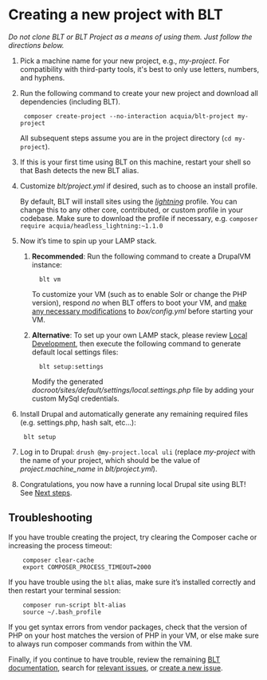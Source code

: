 # Creating a new project with BLT

*Do not clone BLT or BLT Project as a means of using them. Just follow the directions below.*

1. Pick a machine name for your new project, e.g., *my-project*. For compatibility with third-party tools, it's best to only use letters, numbers, and hyphens.

1. Run the following command to create your new project and download all dependencies (including BLT).

        composer create-project --no-interaction acquia/blt-project my-project

    All subsequent steps assume you are in the project directory (`cd my-project`).

1. If this is your first time using BLT on this machine, restart your shell so that Bash detects the new BLT alias.

1. Customize *blt/project.yml* if desired, such as to choose an install profile.

    By default, BLT will install sites using the [*lightning*](https://github.com/acquia/lightning) profile. You can change this to any other core, contributed, or custom profile in your codebase. Make sure to download the profile if necessary, e.g. `composer require acquia/headless_lightning:~1.1.0`

1. Now it’s time to spin up your LAMP stack.

    1. **Recommended**: Run the following command to create a DrupalVM instance:

             blt vm

       To customize your VM (such as to enable Solr or change the PHP version), respond *no* when BLT offers to boot your VM, and [make any necessary modifications](http://docs.drupalvm.com/en/latest/getting-started/configure-drupalvm/) to *box/config.yml* before starting your VM.

    1. **Alternative**: To set up your own LAMP stack, please review [Local Development](http://blt.readthedocs.io/en/8.x/readme/local-development/), then execute the following command to generate default local settings files:

             blt setup:settings

       Modify the generated *docroot/sites/default/settings/local.settings.php* file by adding your custom MySql credentials.

1. Install Drupal and automatically generate any remaining required files (e.g. settings.php, hash salt, etc...):

        blt setup

1. Log in to Drupal: `drush @my-project.local uli` (replace *my-project* with the name of your project, which should be the value of *project.machine_name* in *blt/project.yml*).

1. Congratulations, you now have a running local Drupal site using BLT! See [Next steps](next-steps.md).

## Troubleshooting

If you have trouble creating the project, try clearing the Composer cache or increasing the process timeout:

        composer clear-cache
        export COMPOSER_PROCESS_TIMEOUT=2000

If you have trouble using the `blt` alias, make sure it’s installed correctly and then restart your terminal session:

        composer run-script blt-alias
        source ~/.bash_profile

If you get syntax errors from vendor packages, check that the version of PHP on your host matches the version of PHP in your VM, or else make sure to always run composer commands from within the VM.

Finally, if you continue to have trouble, review the remaining [BLT documentation](http://blt.readthedocs.io/en/latest/), search for [relevant issues](https://github.com/acquia/blt/issues), or [create a new issue](https://github.com/acquia/blt/issues/new).
